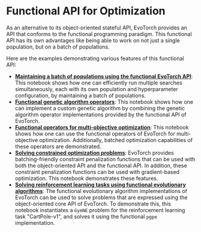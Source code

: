 # Functional API for Optimization

As an alternative to its object-oriented stateful API, EvoTorch provides an API that conforms to the functional programming paradigm. This functional API has its own advantages like being able to work on not just a single population, but on a batch of populations.

Here are the examples demonstrating various features of this functional API:

- **[Maintaining a batch of populations using the functional EvoTorch API](batched_searches.ipynb)**: This notebook shows how one can efficiently run multiple searches simultaneously, each with its own population and hyperparameter configuration, by maintaining a batch of populations.
- **[Functional genetic algorithm operators](functional_ops.ipynb)**: This notebook shows how one can implement a custom genetic algorithm by combining the genetic algorithm operator implementations provided by the functional API of EvoTorch.
- **[Functional operators for multi-objective optimization](multiobj_batched_ops.ipynb)**: This notebook shows how one can use the functional operators of EvoTorch for multi-objective optimization. Additionally, batched optimization capabilities of these operators are demonstrated.
- **[Solving constrained optimization problems](constrained.ipynb)**: EvoTorch provides batching-friendly constraint penalization functions that can be used with both the object-oriented API and the functional API. In addition, these constraint penalization functions can be used with gradient-based optimization. This notebook demonstrates these features.
- **[Solving reinforcement learning tasks using functional evolutionary algorithms](problem.ipynb)**: The functional evolutionary algorithm implementations of EvoTorch can be used to solve problems that are expressed using the object-oriented core API of EvoTorch. To demonstrate this, this notebook instantiates a `GymNE` problem for the reinforcement learning task "CartPole-v1", and solves it using the functional `pgpe` implementation.

